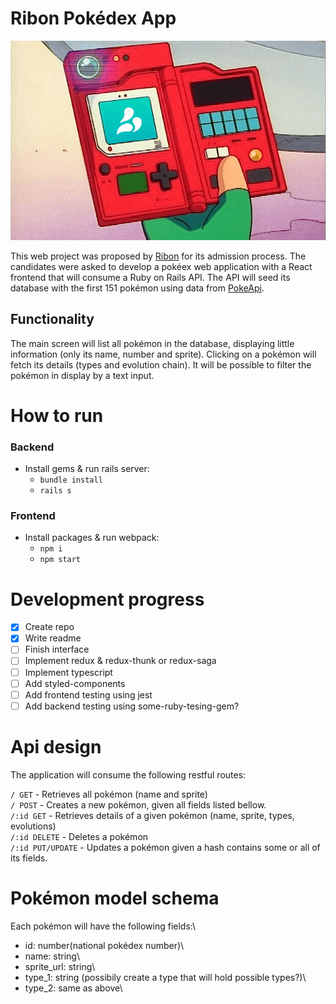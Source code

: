 # Ribon Pokédex App

![alt text](ribon-pokedex.png 'Ribon Pokédex')

This web project was proposed by [Ribon](https://home.ribon.io/) for its admission process.
The candidates were asked to develop a pokéex web application with a React frontend that will consume a Ruby on Rails API.
The API will seed its database with the first 151 pokémon using data from [PokeApi](https://pokeapi.co/docs/v2.html).

## Functionality

The main screen will list all pokémon in the database, displaying little information (only its name, number and sprite). Clicking on a pokémon will fetch its details (types and evolution chain). It will be possible to filter the pokémon in display by a text input.

# How to run

### Backend

-   Install gems & run rails server:
    -   `bundle install`
    -   `rails s`

### Frontend

-   Install packages & run webpack:
    -   `npm i`
    -   `npm start`

# Development progress

-   [x] Create repo
-   [x] Write readme
-   [ ] Finish interface
-   [ ] Implement redux & redux-thunk or redux-saga
-   [ ] Implement typescript
-   [ ] Add styled-components
-   [ ] Add frontend testing using jest
-   [ ] Add backend testing using some-ruby-tesing-gem?

# Api design

The application will consume the following restful routes:

`/ GET` - Retrieves all pokémon (name and sprite)\
`/ POST` - Creates a new pokémon, given all fields listed bellow.\
`/:id GET` - Retrieves details of a given pokémon (name, sprite, types, evolutions)\
`/:id DELETE` - Deletes a pokémon\
`/:id PUT/UPDATE` - Updates a pokémon given a hash contains some or all of its fields.

# Pokémon model schema
Each pokémon will have the following fields:\
- id: number(national pokédex number)\
- name: string\
- sprite_url: string\
- type_1: string (possibily create a type that will hold possible types?)\
- type_2: same as above\

